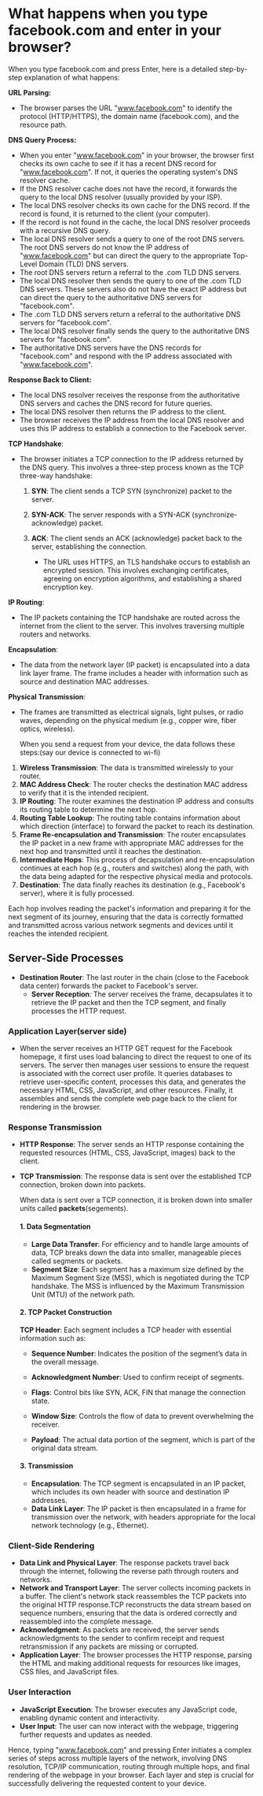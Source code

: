  # What happens when you type facebook.com and enter in your browser?
When you type facebook.com and press Enter, here is a detailed step-by-step explanation of what happens:


 **URL Parsing:**
 - The browser parses the URL "www.facebook.com" to identify the protocol (HTTP/HTTPS), the domain name (facebook.com), and the resource path.


**DNS Query Process:**
   - When you enter "www.facebook.com" in your browser, the browser first checks its own cache to see if it has a recent DNS record for "www.facebook.com". If not, it queries the operating system's DNS resolver cache.
   - If the DNS resolver cache does not have the record, it forwards the query to the local DNS resolver (usually provided by your ISP).
   - The local DNS resolver checks its own cache for the DNS record. If the record is found, it is returned to the client (your computer).
   - If the record is not found in the cache, the local DNS resolver proceeds with a recursive DNS query.
   - The local DNS resolver sends a query to one of the root DNS servers. The root DNS servers do not know the IP address of "www.facebook.com" but can direct the query to the appropriate Top-Level Domain (TLD) DNS servers.
   - The root DNS servers return a referral to the .com TLD DNS servers.
   - The local DNS resolver then sends the query to one of the .com TLD DNS servers. These servers also do not have the exact IP address but can direct the query to the authoritative DNS servers for "facebook.com".
   - The .com TLD DNS servers return a referral to the authoritative DNS servers for "facebook.com".
   - The local DNS resolver finally sends the query to the authoritative DNS servers for "facebook.com".
   - The authoritative DNS servers have the DNS records for "facebook.com" and respond with the IP address associated with "www.facebook.com".

  **Response Back to Client:**
   - The local DNS resolver receives the response from the authoritative DNS servers and caches the DNS record for future queries.
   - The local DNS resolver then returns the IP address to the client.
   - The browser receives the IP address from the local DNS resolver and uses this IP address to establish a connection to the Facebook server.


 **TCP Handshake**:
- The browser initiates a TCP connection to the IP address returned by the DNS query. This involves a three-step process known as the TCP three-way handshake:
  1. **SYN**: The client sends a TCP SYN (synchronize) packet to the server.
  2. **SYN-ACK**: The server responds with a SYN-ACK (synchronize-acknowledge) packet.
  3. **ACK**: The client sends an ACK (acknowledge) packet back to the server, establishing the connection.

     - The URL uses HTTPS, an TLS handshake occurs to establish an encrypted session. This involves exchanging certificates, agreeing on encryption algorithms, and establishing a shared encryption key.


 **IP Routing**:
- The IP packets containing the TCP handshake are routed across the internet from the client to the server. This involves traversing multiple routers and networks.

 **Encapsulation**:
 - The data from the network layer (IP packet) is encapsulated into a data link layer frame. The frame includes a header with information such as source and destination MAC addresses.
 
 **Physical Transmission**:
 - The frames are transmitted as electrical signals, light pulses, or radio waves, depending on the physical medium (e.g., copper wire, fiber optics, wireless).

    When you send a request from your device, the data follows these steps:(say our device is connected to wi-fi)
1. **Wireless Transmission**: The data is transmitted wirelessly to your router.
2. **MAC Address Check**: The router checks the destination MAC address to verify that it is the intended recipient.
3. **IP Routing**: The router examines the destination IP address and consults its routing table to determine the next hop.
4. **Routing Table Lookup**: The routing table contains information about which direction (interface) to forward the packet to reach its destination.
5. **Frame Re-encapsulation and Transmission**: The router encapsulates the IP packet in a new frame with appropriate MAC addresses for the next hop and transmitted until it reaches the destination.
6. **Intermediate Hops**: This process of decapsulation and re-encapsulation continues at each hop (e.g., routers and switches) along the path, with the data being adapted for the respective physical media and protocols.
7. **Destination**: The data finally reaches its destination (e.g., Facebook's server), where it is fully processed.

Each hop involves reading the packet's information and preparing it for the next segment of its journey, ensuring that the data is correctly formatted and transmitted across various network segments and devices until it reaches the intended recipient.


## Server-Side Processes
- **Destination Router**: The last router in the chain (close to the Facebook data center) forwards the packet to Facebook's server.
  - **Server Reception**: The server receives the frame, decapsulates it to retrieve the IP packet and then the TCP segment, and finally processes the HTTP request.

###  Application Layer(server side)
- When the server receives an HTTP GET request for the Facebook homepage, it first uses load balancing to direct the request to one of its servers. The server then manages user sessions to ensure the request is associated with the correct user profile. It queries databases to retrieve user-specific content, processes this data, and generates the necessary HTML, CSS, JavaScript, and other resources. Finally, it assembles and sends the complete web page back to the client for rendering in the browser.

###  Response Transmission
- **HTTP Response**: The server sends an HTTP response containing the requested resources (HTML, CSS, JavaScript, images) back to the client.
- **TCP Transmission**: The response data is sent over the established TCP connection, broken down into packets.

   When data is sent over a TCP connection, it is broken down into smaller units called **packets**(segements).

     #### **1. Data Segmentation**

    - **Large Data Transfer**: For efficiency and to handle large amounts of data, TCP breaks down the data into smaller, manageable pieces called segments or packets.
   - **Segment Size**: Each segment has a maximum size defined by the Maximum Segment Size (MSS), which is negotiated during the TCP handshake. The MSS is influenced by the Maximum Transmission Unit (MTU) of the network path.

   #### **2. TCP Packet Construction**

    **TCP Header**: Each segment includes a TCP header with essential information such as:
  - **Sequence Number**: Indicates the position of the segment’s data in the overall message.
  - **Acknowledgment Number**: Used to confirm receipt of segments.
  - **Flags**: Control bits like SYN, ACK, FIN that manage the connection state.
  - **Window Size**: Controls the flow of data to prevent overwhelming the receiver.
  
  - **Payload**: The actual data portion of the segment, which is part of the original data stream.

  #### **3. Transmission**

  - **Encapsulation**: The TCP segment is encapsulated in an IP packet, which includes its own header with source and destination IP addresses.
  - **Data Link Layer**: The IP packet is then encapsulated in a frame for transmission over the network, with headers appropriate for the local network technology (e.g., Ethernet).



###  Client-Side Rendering
- **Data Link and Physical Layer**: The response packets travel back through the internet, following the reverse path through routers and networks.
- **Network and Transport Layer**: The server collects incoming packets in a buffer. The client's network stack reassembles the TCP packets into the original HTTP response.TCP reconstructs the data stream based on sequence numbers, ensuring that the data is ordered correctly and reassembled into the complete message.
 - **Acknowledgment**: As packets are received, the server sends acknowledgments to the sender to confirm receipt and request retransmission if any packets are missing or corrupted.
- **Application Layer**: The browser processes the HTTP response, parsing the HTML and making additional requests for resources like images, CSS files, and JavaScript files.

###  User Interaction
- **JavaScript Execution**: The browser executes any JavaScript code, enabling dynamic content and interactivity.
- **User Input**: The user can now interact with the webpage, triggering further requests and updates as needed.

Hence, typing "www.facebook.com" and pressing Enter initiates a complex series of steps across multiple layers of the network, involving DNS resolution, TCP/IP communication, routing through multiple hops, and final rendering of the webpage in your browser. Each layer and step is crucial for successfully delivering the requested content to your device.
